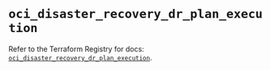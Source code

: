# `oci_disaster_recovery_dr_plan_execution`

Refer to the Terraform Registry for docs: [`oci_disaster_recovery_dr_plan_execution`](https://registry.terraform.io/providers/hashicorp/oci/7.19.0/docs/resources/disaster_recovery_dr_plan_execution).
